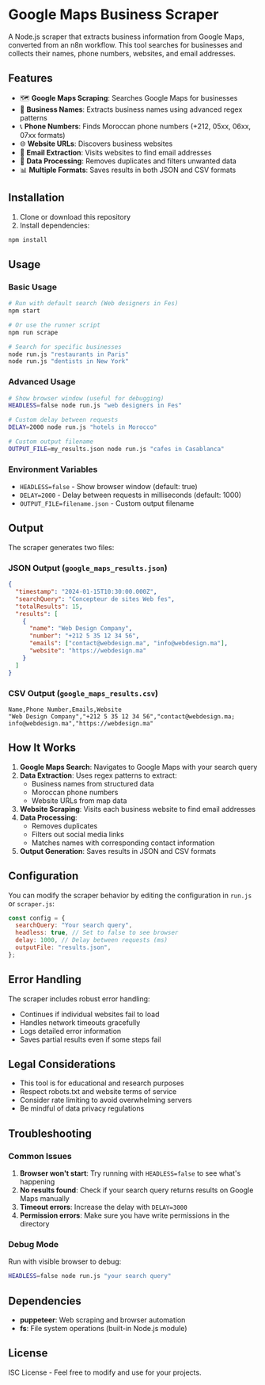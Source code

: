 # Google Maps Business Scraper

A Node.js scraper that extracts business information from Google Maps, converted from an n8n workflow. This tool searches for businesses and collects their names, phone numbers, websites, and email addresses.

## Features

- 🗺️ **Google Maps Scraping**: Searches Google Maps for businesses
- 👥 **Business Names**: Extracts business names using advanced regex patterns
- 📞 **Phone Numbers**: Finds Moroccan phone numbers (+212, 05xx, 06xx, 07xx formats)
- 🌐 **Website URLs**: Discovers business websites
- 📧 **Email Extraction**: Visits websites to find email addresses
- 🔄 **Data Processing**: Removes duplicates and filters unwanted data
- 📊 **Multiple Formats**: Saves results in both JSON and CSV formats

## Installation

1. Clone or download this repository
2. Install dependencies:

```bash
npm install
```

## Usage

### Basic Usage

```bash
# Run with default search (Web designers in Fes)
npm start

# Or use the runner script
npm run scrape

# Search for specific businesses
node run.js "restaurants in Paris"
node run.js "dentists in New York"
```

### Advanced Usage

```bash
# Show browser window (useful for debugging)
HEADLESS=false node run.js "web designers in Fes"

# Custom delay between requests
DELAY=2000 node run.js "hotels in Morocco"

# Custom output filename
OUTPUT_FILE=my_results.json node run.js "cafes in Casablanca"
```

### Environment Variables

- `HEADLESS=false` - Show browser window (default: true)
- `DELAY=2000` - Delay between requests in milliseconds (default: 1000)
- `OUTPUT_FILE=filename.json` - Custom output filename

## Output

The scraper generates two files:

### JSON Output (`google_maps_results.json`)

```json
{
  "timestamp": "2024-01-15T10:30:00.000Z",
  "searchQuery": "Concepteur de sites Web fes",
  "totalResults": 15,
  "results": [
    {
      "name": "Web Design Company",
      "number": "+212 5 35 12 34 56",
      "emails": ["contact@webdesign.ma", "info@webdesign.ma"],
      "website": "https://webdesign.ma"
    }
  ]
}
```

### CSV Output (`google_maps_results.csv`)

```csv
Name,Phone Number,Emails,Website
"Web Design Company","+212 5 35 12 34 56","contact@webdesign.ma; info@webdesign.ma","https://webdesign.ma"
```

## How It Works

1. **Google Maps Search**: Navigates to Google Maps with your search query
2. **Data Extraction**: Uses regex patterns to extract:
   - Business names from structured data
   - Moroccan phone numbers
   - Website URLs from map data
3. **Website Scraping**: Visits each business website to find email addresses
4. **Data Processing**:
   - Removes duplicates
   - Filters out social media links
   - Matches names with corresponding contact information
5. **Output Generation**: Saves results in JSON and CSV formats

## Configuration

You can modify the scraper behavior by editing the configuration in `run.js` or `scraper.js`:

```javascript
const config = {
  searchQuery: "Your search query",
  headless: true, // Set to false to see browser
  delay: 1000, // Delay between requests (ms)
  outputFile: "results.json",
};
```

## Error Handling

The scraper includes robust error handling:

- Continues if individual websites fail to load
- Handles network timeouts gracefully
- Logs detailed error information
- Saves partial results even if some steps fail

## Legal Considerations

- This tool is for educational and research purposes
- Respect robots.txt and website terms of service
- Consider rate limiting to avoid overwhelming servers
- Be mindful of data privacy regulations

## Troubleshooting

### Common Issues

1. **Browser won't start**: Try running with `HEADLESS=false` to see what's happening
2. **No results found**: Check if your search query returns results on Google Maps manually
3. **Timeout errors**: Increase the delay with `DELAY=3000`
4. **Permission errors**: Make sure you have write permissions in the directory

### Debug Mode

Run with visible browser to debug:

```bash
HEADLESS=false node run.js "your search query"
```

## Dependencies

- **puppeteer**: Web scraping and browser automation
- **fs**: File system operations (built-in Node.js module)

## License

ISC License - Feel free to modify and use for your projects.
